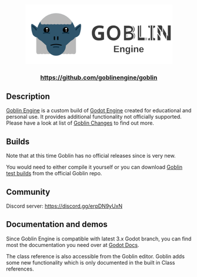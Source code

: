 <p align="center">
  <a href="https://github.com/goblinengine/goblin">
    <img src="https://github.com/goblinengine/goblin/raw/main/logo_outlined.svg" width="400" alt="Goblin Engine logo">
  </a>
</p>
<h3 align="center">
  <a href="https://github.com/goblinengine/goblin">https://github.com/goblinengine/goblin</a>
</h3>

## Description

[Goblin Engine](https://github.com/goblinengine/goblin) is a custom build of [Godot Engine](https://godotengine.org) created for educational and personal use. It provides additional functionality not officially supported. Please have a look at list of [Goblin Changes](https://github.com/goblinengine/goblin/blob/main/CHANGELOG.md) to find out more.

## Builds

Note that at this time Goblin has no official releases since is very new. 

You would need to either compile it yourself or you can download [Goblin test builds](https://github.com/goblinengine/goblin/actions) from the official Goblin repo. 

## Community

Discord server: https://discord.gg/erpDN9yUxN

## Documentation and demos

Since Goblin Engine is compatible with latest 3.x Godot branch, you can find most the documentation you need over at [Godot Docs](https://docs.godotengine.org/en/stable/). 

The class reference is also accessible from the Goblin editor. Goblin adds some new functionality which is only documented in the built in Class references.
